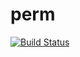 perm
====

[![Build Status](https://secure.travis-ci.org/sonyandy/perm.png)](http://travis-ci.org/sonyandy/perm)
